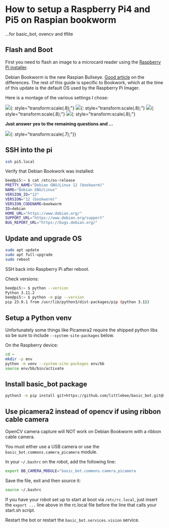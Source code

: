 
# How to setup a Raspberry Pi4 and Pi5 on Raspian bookworm

...for basic_bot, ovencv and tflite

## Flash and Boot

First you need to flash an image to a microcard reader using the [Raspberry Pi installer](https://www.raspberrypi.com/software/).

Debian Bookworm is the new Raspian Bullseye.  [Good article](https://www.raspberrypi.com/news/bookworm-the-new-version-of-raspberry-pi-os/) on the differences. The rest of this guide is specific to Bookwork, which at the time of this update is the default OS used by the Raspberry Pi Imager.


Here is a montage of the various settings I chose:

![](images/pi5-setup/pi5%20setup%20screen%201.jpg){: style="transform:scale(.8);"}
![](images/pi5-setup/pi5%20setup%20screen%202.jpg){: style="transform:scale(.8);"}
![](images/pi5-setup/pi5%20setup%20screen%203.jpg){: style="transform:scale(.8);"}
![](images/pi5-setup/pi5%20setup%20screen%204.jpg){: style="transform:scale(.8);"}

__Just answer yes to the remaining questions and ...__

![](images/pi5-setup/goodtogo.jpg){: style="transform:scale(.7);"}}

## SSH into the pi

```sh
ssh pi5.local
```

Verify that Debian Bookwork was installed:
```sh
bee@pi5:~ $ cat /etc/os-release
PRETTY_NAME="Debian GNU/Linux 12 (bookworm)"
NAME="Debian GNU/Linux"
VERSION_ID="12"
VERSION="12 (bookworm)"
VERSION_CODENAME=bookworm
ID=debian
HOME_URL="https://www.debian.org/"
SUPPORT_URL="https://www.debian.org/support"
BUG_REPORT_URL="https://bugs.debian.org/"
```


## Update and upgrade OS


```sh
sudo apt update
sudo apt full-upgrade
sudo reboot
```
SSH back into Raspberry Pi after reboot.

Check versions:
```sh
bee@pi5:~ $ python --version
Python 3.11.2
bee@pi5:~ $ python -m pip --version
pip 23.0.1 from /usr/lib/python3/dist-packages/pip (python 3.11)
```

## Setup a Python venv

Unfortunately some things like Picamera2 require the shipped
python libs so be sure to include `--system-site-packages` below.

On the Raspberry device:
```sh
cd ~
mkdir -p env
python -m venv --system-site-packages env/bb
source env/bb/bin/activate
```

## Install basic_bot package

```sh
python3 -m pip install git+https://github.com/littlebee/basic_bot.git@main
```

## Use picamera2 instead of opencv if using ribbon cable camera

OpenCV camera capture will NOT work on Debian Bookworm with a ribbon cable
camera.

You must either use a USB camera or use the `basic_bot.commons.camera_picamera`
module.

In your `~/.bashrc` on the robot, add the following line:
```sh
export BB_CAMERA_MODULE="basic_bot.commons.camera_picamera
```
Save the file, exit and then source it:
```sh
source ~/.bashrc
```

If you have your robot set up to start at boot via `/etc/rc.local`,
just insert the `export ...` line above in the rc.local file before
the line that calls your start.sh script.

Restart the bot or restart the `basic_bot.services.vision` service.

